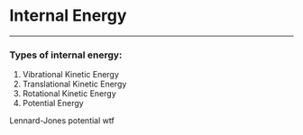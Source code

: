 # Internal Energy
---
### Types of internal energy: 
1. Vibrational Kinetic Energy
2. Translational Kinetic Energy
3. Rotational Kinetic Energy
4. Potential Energy

Lennard-Jones potential wtf